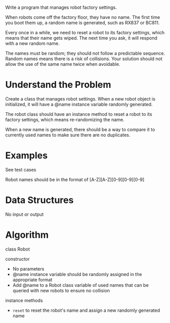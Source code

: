 Write a program that manages robot factory settings.

When robots come off the factory floor, they have no name. The first time you boot them up, a random name is generated, such as RX837 or BC811.

Every once in a while, we need to reset a robot to its factory settings, which means that their name gets wiped. The next time you ask, it will respond with a new random name.

The names must be random; they should not follow a predictable sequence. Random names means there is a risk of collisions. Your solution should not allow the use of the same name twice when avoidable.

# Understand the Problem

Create a class that manages robot settings. When a new robot object is initialized, it will have a @name instance variable randomly generated.

The robot class should have an instance method to reset a robot to its factory settings, which means re-randomizing the name.

When a new name is generated, there should be a way to compare it to currently used names to make sure there are no duplicates.

# Examples

See test cases

Robot names should be in the format of [A-Z][A-Z][0-9][0-9][0-9]

# Data Structures

No input or output

# Algorithm

class Robot

constructor
- No parameters
- @name instance variable should be randomly assigned in the appropriate format
- Add @name to a Robot class variable of used names that can be queried with new robots to ensure no collision

instance methods
- `reset` to reset the robot's name and assign a new randomly generated name